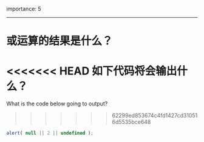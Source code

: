 importance: 5

---

# 或运算的结果是什么？

<<<<<<< HEAD
如下代码将会输出什么？
=======
What is the code below going to output?
>>>>>>> 62299ed853674c4fd1427cd310516d5535bce648

```js
alert( null || 2 || undefined );
```

